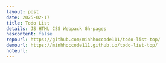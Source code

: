 ```yaml
---
layout: post
date: 2025-02-17
title: Todo List
details: JS HTML CSS Webpack Gh-pages
hascontent: false
repourl: https://github.com/minhhoccode111/todo-list-top/
demourl: https://minhhoccode111.github.io/todo-list-top/
noteurl:
---
```


